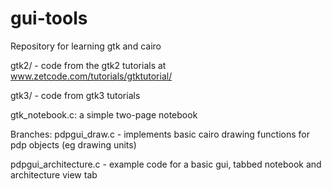 gui-tools
=========

Repository for learning gtk and cairo

gtk2/ - code from the gtk2 tutorials at
www.zetcode.com/tutorials/gtktutorial/

gtk3/ - code from gtk3 tutorials

gtk_notebook.c: a simple two-page notebook



Branches: 
pdpgui_draw.c - implements basic cairo drawing functions for
pdp objects (eg drawing units)

pdpgui_architecture.c - example code for a basic gui, 
tabbed notebook and architecture view tab
